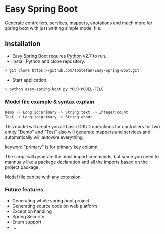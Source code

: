# Easy Spring Boot

Generate controllers, services, mappers, anotations and much more for spring boot with just writting simple model file.

## Installation

+ Easy Spring Boot requires [Python](https://www.python.org/) v2.7 to run.
+ Install Python and clone repository.

```sh
> git clone https://github.com/ToStefan/Easy-Spring-Boot.git
```

+ Start application.

```sh
> python easy-spring-boot.py YOUR-MODEL-FILE
```

### Model file example & syntax explain

```sh
Demo -> Long:id:primary -> String:text -> Integer:count
Test -> Long:id:primary -> String:about
```

This model will create you all basic CRUD operations for controllers for two entity "Demo" and "Test" also will generate mappers and services and automatically will autowire everything.

keyword "primary" is for primary key column.

The script will generate the most import commands, but some you need to mannualy like a package declaration and all the imports based on the project package.

Model file can be with any extension.

### Future features

+ Generating whole spring boot project 
+ Generating source code on web platform
+ Exception handling
+ Spring Security
+ Enum support
+ ...
